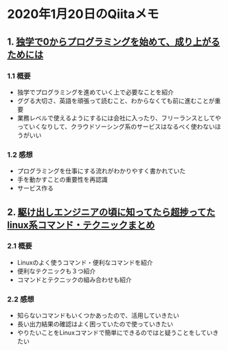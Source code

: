 # 2020年1月20日のQiitaメモ

## 1. [独学で0からプログラミングを始めて、成り上がるためには](https://qiita.com/katy7/items/b28000cd74c10325ee5e)

### 1.1 概要

- 独学でプログラミングを進めていく上で必要なことを紹介
- ググる大切さ、英語を頑張って読むこと、わからなくても前に進むことが重要
- 業務レベルで使えるようにするには会社に入ったり、フリーランスとしてやっていくなりして、クラウドソーシング系のサービスはなるべく使わないほうがいい

### 1.2 感想

- プログラミングを仕事にする流れがわかりやすく書かれていた
- 手を動かすことの重要性を再認識
- サービス作る

## 2. [駆け出しエンジニアの頃に知ってたら超捗ってたlinux系コマンド・テクニックまとめ](https://qiita.com/sukebeeeeei/items/a07743279ae86effe1ca#find)

### 2.1 概要

- Linuxのよく使うコマンド・便利なコマンドを紹介
- 便利なテクニックも３つ紹介
- コマンドとテクニックの組み合わせも紹介

### 2.2 感想

- 知らないコマンドもいくつかあったので、活用していきたい
- 長い出力結果の確認はよく困っていたので使っていきたい
- やりたいことをLinuxコマンドで簡単にできるのではと疑うことをしていきたい
